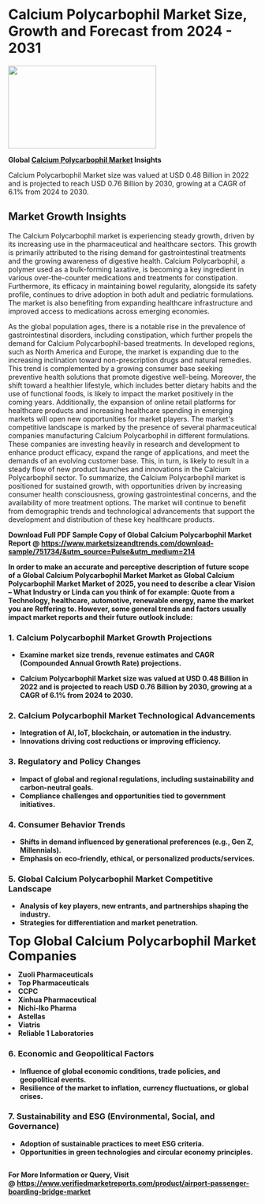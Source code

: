 <H1>Calcium Polycarbophil Market Size, Growth and Forecast from 2024 - 2031</H1><img class="aligncenter size-medium wp-image-584254" src="https://thirdeyenews.in/wp-content/uploads/2024/09/Global-Market-Research-300x168.jpeg" alt="" width="300" height="168" /><p><strong>Global&nbsp;<a href="https://www.marketsizeandtrends.com/download-sample/751734/&amp;utm_source=Pulse&amp;utm_medium=214">Calcium Polycarbophil Market</a> Insights</strong></p><p>Calcium Polycarbophil Market size was valued at USD 0.48 Billion in 2022 and is projected to reach USD 0.76 Billion by 2030, growing at a CAGR of 6.1% from 2024 to 2030.</p><p><h2>Market Growth Insights</h2> <p>The Calcium Polycarbophil market is experiencing steady growth, driven by its increasing use in the pharmaceutical and healthcare sectors. This growth is primarily attributed to the rising demand for gastrointestinal treatments and the growing awareness of digestive health. Calcium Polycarbophil, a polymer used as a bulk-forming laxative, is becoming a key ingredient in various over-the-counter medications and treatments for constipation. Furthermore, its efficacy in maintaining bowel regularity, alongside its safety profile, continues to drive adoption in both adult and pediatric formulations. The market is also benefiting from expanding healthcare infrastructure and improved access to medications across emerging economies.</p> <p><strong></strong></p> <p>As the global population ages, there is a notable rise in the prevalence of gastrointestinal disorders, including constipation, which further propels the demand for Calcium Polycarbophil-based treatments. In developed regions, such as North America and Europe, the market is expanding due to the increasing inclination toward non-prescription drugs and natural remedies. This trend is complemented by a growing consumer base seeking preventive health solutions that promote digestive well-being. Moreover, the shift toward a healthier lifestyle, which includes better dietary habits and the use of functional foods, is likely to impact the market positively in the coming years. Additionally, the expansion of online retail platforms for healthcare products and increasing healthcare spending in emerging markets will open new opportunities for market players. The market's competitive landscape is marked by the presence of several pharmaceutical companies manufacturing Calcium Polycarbophil in different formulations. These companies are investing heavily in research and development to enhance product efficacy, expand the range of applications, and meet the demands of an evolving customer base. This, in turn, is likely to result in a steady flow of new product launches and innovations in the Calcium Polycarbophil sector. To summarize, the Calcium Polycarbophil market is positioned for sustained growth, with opportunities driven by increasing consumer health consciousness, growing gastrointestinal concerns, and the availability of more treatment options. The market will continue to benefit from demographic trends and technological advancements that support the development and distribution of these key healthcare products.</p> <p><strong></p><p><span class=""><strong>Download Full PDF Sample Copy of Global Calcium Polycarbophil Market Report</strong> @ <a href="https://www.marketsizeandtrends.com/download-sample/751734/&amp;utm_source=Pulse&amp;utm_medium=214" target="_blank">https://www.marketsizeandtrends.com/download-sample/751734/&amp;utm_source=Pulse&amp;utm_medium=214</a></span></p><p>In order to make an accurate and perceptive description of future scope of a Global&nbsp;Calcium Polycarbophil Market Market as Global&nbsp;Calcium Polycarbophil Market Market of 2025, you need to describe a clear Vision &ndash; What Industry or Linda can you think of for example: Quote from a Technology, healthcare, automotive, renewable energy, name the market you are Reffering to. However, some general trends and factors usually impact market reports and their future outlook include:</p><h3>1.&nbsp;<strong>Calcium Polycarbophil Market Growth Projections</strong></h3><ul><li>Examine market size trends, revenue estimates and CAGR (Compounded Annual Growth Rate) projections.</li><li><p>Calcium Polycarbophil Market size was valued at USD 0.48 Billion in 2022 and is projected to reach USD 0.76 Billion by 2030, growing at a CAGR of 6.1% from 2024 to 2030.</p></li></ul><h3>2.&nbsp;<strong>Calcium Polycarbophil Market Technological Advancements</strong></h3><ul><li>Integration of AI, IoT, blockchain, or automation in the industry.</li><li>Innovations driving cost reductions or improving efficiency.</li></ul><h3>3.&nbsp;<strong>Regulatory and Policy Changes</strong></h3><ul><li>Impact of global and regional regulations, including sustainability and carbon-neutral goals.</li><li>Compliance challenges and opportunities tied to government initiatives.</li></ul><h3>4.&nbsp;<strong>Consumer Behavior Trends</strong></h3><ul><li>Shifts in demand influenced by generational preferences (e.g., Gen Z, Millennials).</li><li>Emphasis on eco-friendly, ethical, or personalized products/services.</li></ul><h3>5.&nbsp;<strong>Global Calcium Polycarbophil Market Competitive Landscape</strong></h3><ul><li>Analysis of key players, new entrants, and partnerships shaping the industry.</li><li>Strategies for differentiation and market penetration.</li></ul><p data-pm-slice="1 1 []"><span style="color: inherit; font-family: inherit; font-size: 25px;">Top Global Calcium Polycarbophil Market Companies</span></p><div class="" data-test-id=""><p><li>Zuoli Pharmaceuticals</li><li> Top Pharmaceuticals</li><li> CCPC</li><li> Xinhua Pharmaceutical</li><li> Nichi-Iko Pharma</li><li> Astellas</li><li> Viatris</li><li> Reliable 1 Laboratories</li></p></div><h3>6.&nbsp;<strong>Economic and Geopolitical Factors</strong></h3><ul><li>Influence of global economic conditions, trade policies, and geopolitical events.</li><li>Resilience of the market to inflation, currency fluctuations, or global crises.</li></ul><h3>7.&nbsp;<strong>Sustainability and ESG (Environmental, Social, and Governance)</strong></h3><ul><li>Adoption of sustainable practices to meet ESG criteria.</li><li>Opportunities in green technologies and circular economy principles.</li></ul><h2><strong style="font-size: 14px;">For More Information or Query, Visit @&nbsp;</strong><a style="background-color: #ffffff; font-size: 14px;" href="https://www.marketsizeandtrends.com/report/calcium-polycarbophil-market/" target="_blank">https://www.verifiedmarketreports.com/product/airport-passenger-boarding-bridge-market</a></h2>
